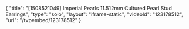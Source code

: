 {
    "title": "[1508521049] Imperial Pearls 11.512mm Cultured Pearl Stud Earrings",
    "type": "solo",
    "layout": "iframe-static",
    "videoId": "123178512",
    "url": "\/tvpembed\/123178512"
}